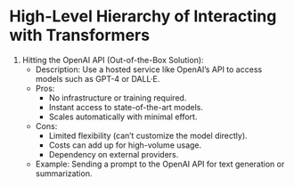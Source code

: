 # High-Level Hierarchy of Interacting with Transformers

1. Hitting the OpenAI API (Out-of-the-Box Solution):
    - Description: Use a hosted service like OpenAI’s API to access models such as GPT-4 or DALL·E.
    - Pros:
        - No infrastructure or training required.
        - Instant access to state-of-the-art models.
        - Scales automatically with minimal effort.
    - Cons:
        - Limited flexibility (can’t customize the model directly).
        - Costs can add up for high-volume usage.
        - Dependency on external providers.
    - Example: Sending a prompt to the OpenAI API for text generation or summarization.
